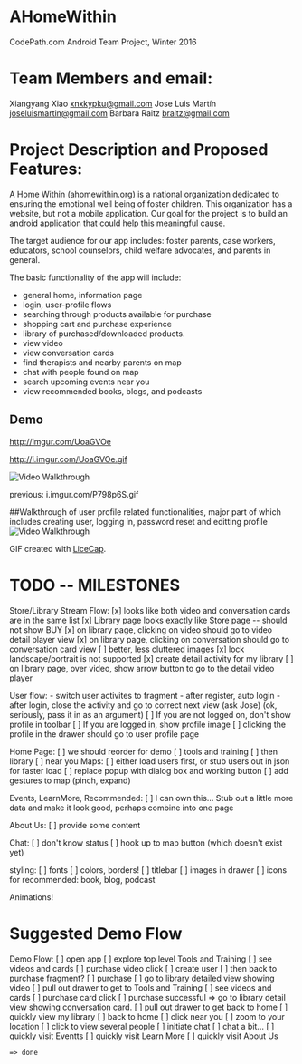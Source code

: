 # AHomeWithin

CodePath.com Android Team Project, Winter 2016


# Team Members and email:
Xiangyang Xiao <xnxkypku@gmail.com>
Jose Luis Martín <joseluismartin@gmail.com>
Barbara Raitz <braitz@gmail.com>

# Project Description and Proposed Features:
A Home Within (ahomewithin.org) is a national organization dedicated to ensuring the emotional well being of foster children.  This organization has a website, but not a mobile application.  Our goal for the project is to build an android application that could help this meaningful cause.

The target audience for our app includes: foster parents, case workers, educators, school counselors, child welfare advocates, and parents in general.  

The basic functionality of the app will include: 
*  general home, information page
*  login, user-profile flows
*  searching through products available for purchase
*  shopping cart and purchase experience
*  library of purchased/downloaded products.
*  view video
*  view conversation cards
*  find therapists and nearby parents on map
*  chat with people found on map
* search upcoming events near you
* view recommended books, blogs, and podcasts


## Demo

http://imgur.com/UoaGVOe

http://i.imgur.com/UoaGVOe.gif


<img src='http://i.imgur.com/UoaGVOe.gif?1' title='Video Walkthrough' width='' alt='Video Walkthrough' />

previous:  i.imgur.com/P798p6S.gif

##Walkthrough of user profile related functionalities, major part of which includes creating user, logging in, password reset and editting profile
<img src='https://www.dropbox.com/s/zd1rep40gn5ag7h/walkthrough.gif?dl=0' title='Video Walkthrough' width='' alt='Video Walkthrough' />


GIF created with [LiceCap](http://www.cockos.com/licecap/).


# TODO -- MILESTONES

Store/Library Stream Flow:
[x] looks like both video and conversation cards are in the same list
[x] Library page looks exactly like Store page -- should not show BUY
[x] on library page, clicking on video should go to video detail player view
[x] on library page, clicking on conversation should go to conversation card view
[ ] better, less cluttered images
[x] lock landscape/portrait is not supported
[x] create detail activity for my library
[ ] on library page, over video, show arrow button to go to the detail video player
	

User flow:
    - switch user activites to fragment
    - after register, auto login
    - after login, close the activity and go to correct next view (ask Jose)  (ok, seriously, pass it in as an argument)
[ ] If you are not logged on, don't show profile in toolbar
[ ] If you are logged in, show profile image
[ ] clicking the profile in the drawer should go to user profile page
	
Home Page:
[ ] we should reorder for demo
	[ ] tools and training
	[ ] then library
	[ ] near you
Maps:
[ ] either load users first, or stub users out in json for faster load
[ ] replace popup with dialog box and working button
[ ] add gestures to map (pinch, expand)

Events, LearnMore, Recommended:
[ ] I can own this...  Stub out a little more data and make it look good, perhaps combine into one page

About Us:
[ ] provide some content

Chat:
[ ] don't know status
[ ] hook up to map button (which doesn't exist yet)

styling:
[ ] fonts
[ ] colors, borders!
[ ] titlebar
[ ] images in drawer
[ ] icons for recommended:  book, blog, podcast

Animations!


# Suggested Demo Flow

Demo Flow:
[ ] open app
[ ] explore top level Tools and Training
	[ ] see videos and cards
	[ ] purchase video click
		[ ] create user
		[ ] then back to purchase fragment?
		[ ] purchase
			[ ] go to library detailed view showing video
[ ] pull out drawer to get to Tools and Training
	[ ] see videos and cards
	[ ] purchase card click
		[ ] purchase successful => go to library detail view showing conversation card.
[ ] pull out drawer to get back to home
	[ ] quickly view my library
[ ] back to home
	[ ] click near you
		[ ] zoom to your location
		[ ] click to view several people
		[ ] initiate chat
		[ ] chat a bit...
[ ] quickly visit Eventts
[ ] quickly visit Learn More
[ ] quickly visit About Us

	=> done


